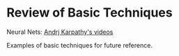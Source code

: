 # Review of Basic Techniques

Neural Nets: [Andrj Karpathy's videos](https://www.youtube.com/watch?v=VMj-3S1tku0&list=PLAqhIrjkxbuWI23v9cThsA9GvCAUhRvKZ)

Examples of basic techniques for future reference.
